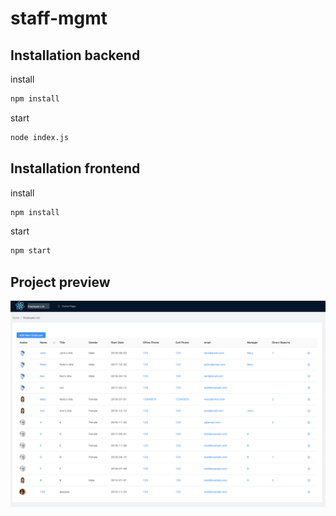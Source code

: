 # staff-mgmt

## Installation backend
install
```bash
npm install
```
start
```bash
node index.js
```

## Installation frontend
install
```bash
npm install
```
start
```bash
npm start
```

## Project preview

![alt text](https://github.com/Sabr0/staff-mgmt/blob/master/frontend/src/img-preview/preview.png)

